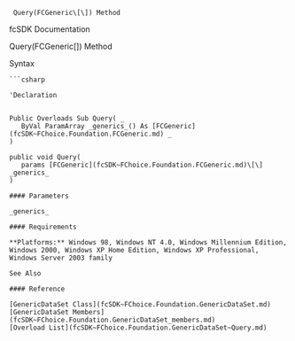 ﻿     Query(FCGeneric\[\]) Method                                                   

fcSDK Documentation

Query(FCGeneric\[\]) Method

Syntax

```vbnet
```csharp

'Declaration
 

Public Overloads Sub Query( _
   ByVal ParamArray _generics_() As [FCGeneric](fcSDK~FChoice.Foundation.FCGeneric.md) _
) 

public void Query( 
   params [FCGeneric](fcSDK~FChoice.Foundation.FCGeneric.md)\[\] _generics_
)

#### Parameters

_generics_

#### Requirements

**Platforms:** Windows 98, Windows NT 4.0, Windows Millennium Edition, Windows 2000, Windows XP Home Edition, Windows XP Professional, Windows Server 2003 family

See Also

#### Reference

[GenericDataSet Class](fcSDK~FChoice.Foundation.GenericDataSet.md)  
[GenericDataSet Members](fcSDK~FChoice.Foundation.GenericDataSet_members.md)  
[Overload List](fcSDK~FChoice.Foundation.GenericDataSet~Query.md)